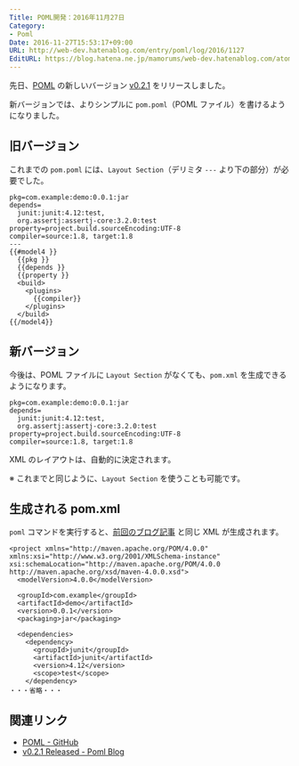 ```yaml
---
Title: POML開発：2016年11月27日
Category:
- Poml
Date: 2016-11-27T15:53:17+09:00
URL: http://web-dev.hatenablog.com/entry/poml/log/2016/1127
EditURL: https://blog.hatena.ne.jp/mamorums/web-dev.hatenablog.com/atom/entry/10328749687196200139
---
```


先日、[POML](https://github.com/mamorum/poml) の新しいバージョン [v0.2.1](https://github.com/mamorum/poml/releases/tag/v0.2.1) をリリースしました。

新バージョンでは、よりシンプルに `pom.poml`（POML ファイル）を書けるようになりました。


## 旧バージョン
これまでの `pom.poml` には、`Layout Section`（デリミタ `---` より下の部分）が必要でした。

```
pkg=com.example:demo:0.0.1:jar
depends=
  junit:junit:4.12:test,
  org.assertj:assertj-core:3.2.0:test
property=project.build.sourceEncoding:UTF-8
compiler=source:1.8, target:1.8
---
{{#model4 }}
  {{pkg }}
  {{depends }}
  {{property }}
  <build>
    <plugins>
      {{compiler}}
    </plugins>
  </build>
{{/model4}}
```

## 新バージョン
今後は、POML ファイルに `Layout Section` がなくても、`pom.xml` を生成できるようになります。

```
pkg=com.example:demo:0.0.1:jar
depends=
  junit:junit:4.12:test,
  org.assertj:assertj-core:3.2.0:test
property=project.build.sourceEncoding:UTF-8
compiler=source:1.8, target:1.8
```

XML のレイアウトは、自動的に決定されます。

※ これまでと同じように、`Layout Section` を使うことも可能です。


## 生成される pom.xml
`poml` コマンドを実行すると、[前回のブログ記事](http://web-dev.hatenablog.com/entry/poml/log/2016/1030) と同じ XML が生成されます。

```
<project xmlns="http://maven.apache.org/POM/4.0.0" xmlns:xsi="http://www.w3.org/2001/XMLSchema-instance" xsi:schemaLocation="http://maven.apache.org/POM/4.0.0 http://maven.apache.org/xsd/maven-4.0.0.xsd">
  <modelVersion>4.0.0</modelVersion>

  <groupId>com.example</groupId>
  <artifactId>demo</artifactId>
  <version>0.0.1</version>
  <packaging>jar</packaging>

  <dependencies>
    <dependency>
      <groupId>junit</groupId>
      <artifactId>junit</artifactId>
      <version>4.12</version>
      <scope>test</scope>
    </dependency>
・・・省略・・・
```

## 関連リンク
- [POML - GitHub](https://github.com/mamorum/poml)
- [v0.2.1 Released - Poml Blog](http://java-poml.blogspot.com/2016/11/03-v0.2.1-released.html)
